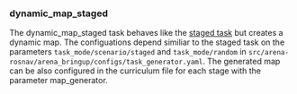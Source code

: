 ### dynamic_map_staged

The dynamic_map_staged task behaves like the [staged task](staged.md) but creates a dynamic map. The configuations depend similiar to the staged task on the parameters `task_mode/scenario/staged` and `task_mode/random` in `src/arena-rosnav/arena_bringup/configs/task_generator.yaml`. The generated map can be also configured in the curriculum file for each stage with the parameter map_generator.